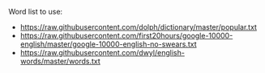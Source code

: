 Word list to use:

- https://raw.githubusercontent.com/dolph/dictionary/master/popular.txt
- https://raw.githubusercontent.com/first20hours/google-10000-english/master/google-10000-english-no-swears.txt
- https://raw.githubusercontent.com/dwyl/english-words/master/words.txt
